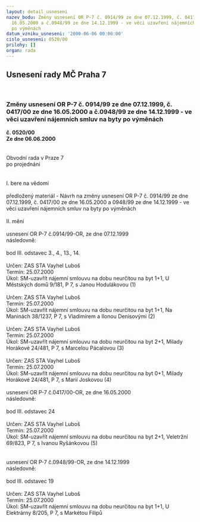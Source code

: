 ```yaml
---
layout: detail_usneseni
nazev_bodu: Změny usnesení OR P-7 č. 0914/99 ze dne 07.12.1999, č. 0417/00 ze dne
  16.05.2000 a č.0948/99 ze dne 14.12.1999 - ve věci uzavření nájemních smluv na byty
  po výměnách
datum_vzniku_usneseni: '2000-06-06 00:00:00'
cislo_usneseni: 0520/00
prilohy: []
organ: rada
---
```

<div id="ucUsn_pList" class="usn">
	<span><h2>Usnesení rady MČ Praha 7 </h2>
<br></span><div class="standBody">
<span><h3>Změny usnesení OR P-7 č. 0914/99 ze dne 07.12.1999, č. 0417/00 ze dne 16.05.2000 a č.0948/99 ze dne 14.12.1999 - ve věci uzavření nájemních smluv na byty po výměnách</h3></span><div class="center">
		<strong>č. 0520/00</strong><br>
	</div>
<div class="center">
		<strong>Ze dne 06.06.2000</strong><br><br>
	</div>     <br>Obvodní rada v Praze 7<br>po projednání<br><br><br>I.	bere na vědomí<br><br> předložený materiál - Návrh na změny usnesení OR P-7 č. 0914/99 ze dne 07.12.1999, č. 0417/00 ze dne 16.05.2000 a 0948/99 ze dne 14.12.1999 - ve věci uzavření nájemních smluv na byty po výměnách <br><br>II.	mění <br><br>usnesení OR P-7 č.0914/99-OR, ze dne 07.12.1999<br>následovně:<br><br>bod III. odstavec 3., 4., 13., 14.<br><br> Určen:	     	ZAS STA Vayhel Luboš<br>Termín: 25.07.2000<br>Úkol:	SM-uzavřít nájemní smlouvu na dobu neurčitou na byt 1+1, U Městských domů 9/181, P 7, s Janou Hodulákovou   (1)<br> <br> Určen:	     	ZAS STA Vayhel Luboš<br>Termín: 25.07.2000<br>Úkol:	SM-uzavřít nájemní smlouvu na dobu neurčitou na byt 1+1, Na Maninách 38/1237, P 7,     s Vladimírem a Ilonou Denisovými   (2)<br> <br> Určen:	     	ZAS STA Vayhel Luboš<br>Termín: 25.07.2000<br>Úkol:	SM-uzavřít nájemní smlouvu na dobu neurčitou na byt 2+1, Milady Horákové 24/481, P 7, s Marcelou Pácalovou   (3) <br> <br>  Určen:	     	ZAS STA Vayhel Luboš<br>Termín: 25.07.2000<br>Úkol:	SM-uzavřít nájemní smlouvu na dobu neurčitou na byt 0+1, Milady Horákové 24/481, P 7, s Marií Joskovou   (4)<br> <br>usnesení OR P-7 č.0417/00-OR, ze dne 16.05.2000<br>následovně:<br><br>bod III. odstavec 24<br><br> Určen:	     	ZAS STA Vayhel Luboš<br>Termín: 25.07.2000<br>Úkol:	SM-uzavřít nájemní smlouvu na dobu neurčitou na byt 2+1, Veletržní 69/823, P 7, s Ivanou Ryšánkovou   (5)<br> <br><br>usnesení OR P-7 č.0948/99-OR, ze dne 14.12.1999<br>následovně:<br><br>bod III. odstavec 19<br><br> Určen:	     	ZAS STA Vayhel Luboš<br>Termín: 25.07.2000<br>Úkol:	SM-uzavřít nájemní smlouvu na dobu neurčitou na byt 1+1, U Elektrárny 8/205, P 7,          s Markétou Filipů<br> <br>
</div>
</div>